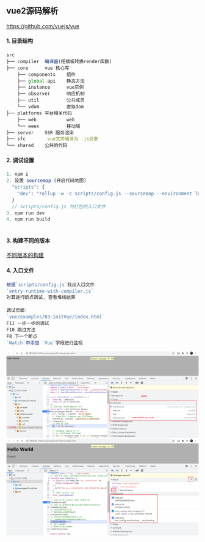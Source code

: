 ## vue2源码解析
https://github.com/vuejs/vue

#### 1. 目录结构
```js
src
├── compiler  编译器(把模板转换render函数)
├── core      vue 核心库
    ├── components    组件
    ├── global-api    静态方法
    ├── instance      vue实例
    ├── observer      响应机制
    ├── util          公共成员
    └── vdom          虚拟dom
├── platforms 平台相关代码
    ├── web           web
    └── weex          移动端
├── server    SSR 服务渲染
├── sfc       .vue文件编译为 .js对象
└── shared    公共的代码
```

#### 2. 调试设置
```js
1. npm i 
2. 设置 sourcemap (开启代码地图)
  "scripts": {
    "dev": "rollup -w -c scripts/config.js --sourcemap --environment TARGET:web-full-dev",
  }
  // scripts/config.js 为打包的入口文件
3. npm run dev
4. npm run build
  
```

#### 3. 构建不同的版本
[不同版本的构建](https://cn.vuejs.org/v2/guide/installation.html#%E6%9C%AF%E8%AF%AD)

#### 4. 入口文件
```js
根据`scripts/config.js`找出入口文件
`entry-runtime-with-compiler.js`
对其进行断点调试, 查看堆栈结果

调试页面: 
`vue/examples/03-initVue/index.html`
F11 一步一步的调试
F10 跳过方法
F8 下一个断点
`Watch`中添加 `Vue`字段进行监视
```
<img src='images/Call-Stack.png'>
<img src='images/Watch-Vue.png'>
